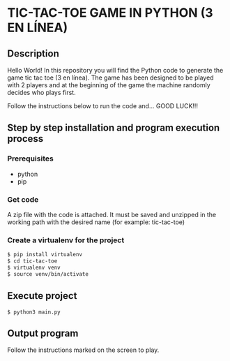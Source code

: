 # TIC-TAC-TOE GAME IN PYTHON (3 EN LÍNEA)

## Description

Hello World! In this repository you will find the Python code to generate the game tic tac toe (3 en línea). The game has been designed to be played with 2 players and at the beginning of the game the machine randomly decides who plays first.

Follow the instructions below to run the code and... GOOD LUCK!!!

## Step by step installation and program execution process

### Prerequisites

- python
- pip

### Get code

A zip file with the code is attached. It must be saved and unzipped in the working path with the desired name (for example: tic-tac-toe)

### Create a virtualenv for the project

```sh
$ pip install virtualenv
$ cd tic-tac-toe
$ virtualenv venv
$ source venv/bin/activate
```

## Execute project

```
$ python3 main.py
```

## Output program

Follow the instructions marked on the screen to play.
